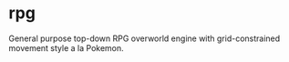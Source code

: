 # rpg

General purpose top-down RPG overworld engine with grid-constrained movement style a la Pokemon.
